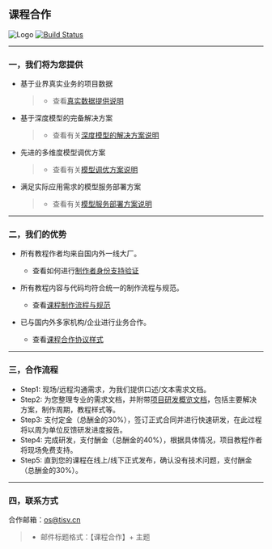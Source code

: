 ## 课程合作

![Logo](http://www.tisv.cn/img/logo.png)
[![Build Status](http://www.tisv.cn/img/badge.svg)](http://www.tisv.cn/) 

---



### 一，我们将为您提供

* 基于业界真实业务的项目数据
  > * 查看[真实数据提供说明](http://www.tisv.cn/%E7%9B%B8%E5%85%B3%E8%AF%B4%E6%98%8E/#_1)
* 基于深度模型的完备解决方案
  > * 查看有关[深度模型的解决方案说明](http://www.tisv.cn/%E7%9B%B8%E5%85%B3%E8%AF%B4%E6%98%8E/#_2)
* 先进的多维度模型调优方案
  > * 查看有关[模型调优方案说明](http://www.tisv.cn/%E7%9B%B8%E5%85%B3%E8%AF%B4%E6%98%8E/#_3)
* 满足实际应用需求的模型服务部署方案
  > * 查看有关[模型服务部署方案说明](http://www.tisv.cn/%E7%9B%B8%E5%85%B3%E8%AF%B4%E6%98%8E/#_4)

---

### 二，我们的优势

* 所有教程作者均来自国内外一线大厂。
   * 查看如何进行[制作者身份支持验证](http://www.tisv.cn/%E7%9B%B8%E5%85%B3%E8%AF%B4%E6%98%8E/#_5)

* 所有教程内容与代码均符合统一的制作流程与规范。
   * 查看[课程制作流程与规范](http://www.tisv.cn/%E8%AF%BE%E7%A8%8B%E5%88%B6%E4%BD%9C%E6%B5%81%E7%A8%8B%E4%B8%8E%E8%A7%84%E8%8C%83/)

* 已与国内外多家机构/企业进行业务合作。
   * 查看[课程合作协议样式](http://www.tisv.cn/%E8%AF%BE%E7%A8%8B%E5%90%88%E4%BD%9C%E5%8D%8F%E8%AE%AE%20.docx)

---

### 三，合作流程

* Step1: 现场/远程沟通需求，为我们提供口述/文本需求文档。
* Step2: 为您整理专业的需求文档，并附带[项目研发概览文档](http://www.tisv.cn/%E9%A1%B9%E7%9B%AE%E7%A0%94%E5%8F%91%E6%A6%82%E8%A7%88%E6%96%87%E6%A1%A3/)，包括主要解决方案，制作周期，教程样式等。
* Step3: 支付定金（总酬金的30%），签订正式合同并进行快速研发，在此过程将以周为单位反馈研发进度报告。
* Step4: 完成研发，支付酬金（总酬金的40%），根据具体情况，项目教程作者将现场免费支持。
* Step5: 直到您的课程在线上/线下正式发布，确认没有技术问题，支付酬金（总酬金的30%）。



---

### 四，联系方式

合作邮箱：os@tisv.cn
> * 邮件标题格式：【课程合作】+ 主题

